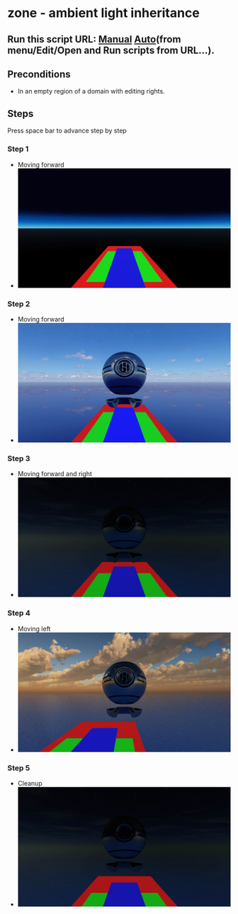 # zone - ambient light inheritance
## Run this script URL: [Manual](./test.js?raw=true)   [Auto](./testAuto.js?raw=true)(from menu/Edit/Open and Run scripts from URL...).

## Preconditions
- In an empty region of a domain with editing rights.

## Steps
Press space bar to advance step by step

### Step 1
- Moving forward
- ![](./ExpectedImage_00000.png)
### Step 2
- Moving forward
- ![](./ExpectedImage_00001.png)
### Step 3
- Moving forward and right
- ![](./ExpectedImage_00002.png)
### Step 4
- Moving left
- ![](./ExpectedImage_00003.png)
### Step 5
- Cleanup
- ![](./ExpectedImage_00004.png)
